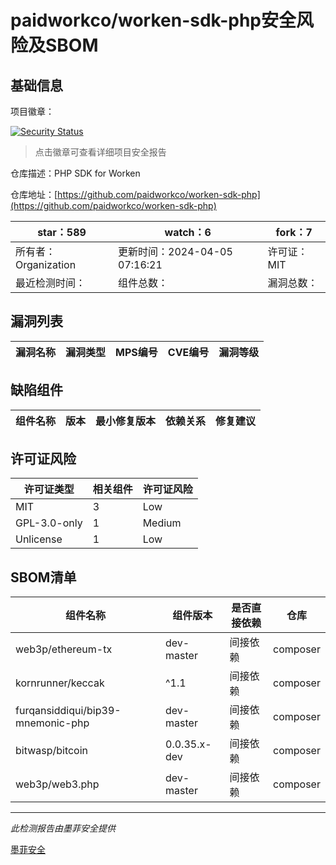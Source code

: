# paidworkco/worken-sdk-php安全风险及SBOM

## 基础信息

项目徽章：

[![Security Status](https://www.murphysec.com/platform3/v31/badge/1779600786815311872.svg)](https://www.murphysec.com/console/report/1766182201137307648/1779600786815311872)

> 点击徽章可查看详细项目安全报告

仓库描述：PHP SDK for Worken

仓库地址：[https://github.com/paidworkco/worken-sdk-php](https://github.com/paidworkco/worken-sdk-php)

| star：589 | watch：6 | fork：7 |
| ----------- | -------------- | ------------ |
| 所有者：Organization | 更新时间：2024-04-05 07:16:21 | 许可证：MIT |
| 最近检测时间： | 组件总数： | 漏洞总数： |




## 漏洞列表

| 漏洞名称 | 漏洞类型 | MPS编号 | CVE编号 | 漏洞等级 |
| ------- | ------ | ------- | ------ | ----- |





## 缺陷组件

| 组件名称 | 版本 | 最小修复版本 | 依赖关系 | 修复建议 |
| -------- | ---- | ------------ | -------- | -------- |





## 许可证风险

| 许可证类型 | 相关组件 | 许可证风险 |
| ---------- | -------- | ---------- |
|MIT|3|Low|
|GPL-3.0-only|1|Medium|
|Unlicense|1|Low|




## SBOM清单

| 组件名称 | 组件版本 | 是否直接依赖 | 仓库 |
| -------- | -------- | ------------ | ---- |
|web3p/ethereum-tx|dev-master|间接依赖|composer|
|kornrunner/keccak|^1.1|间接依赖|composer|
|furqansiddiqui/bip39-mnemonic-php|dev-master|间接依赖|composer|
|bitwasp/bitcoin|0.0.35.x-dev|间接依赖|composer|
|web3p/web3.php|dev-master|间接依赖|composer|


------

*此检测报告由墨菲安全提供*

[墨菲安全](www.murphysec.com)